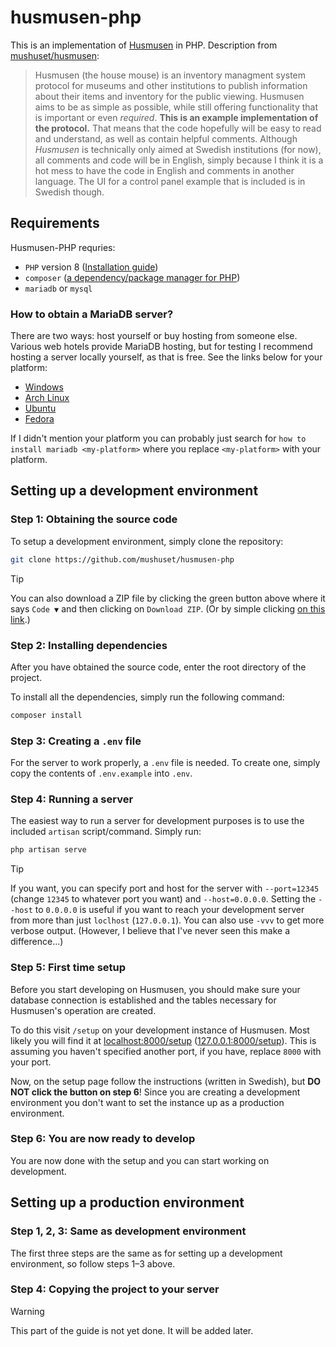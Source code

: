 # husmusen-php

This is an implementation of [Husmusen](https://github.com/mushuset/docs) in PHP. Description from [mushuset/husmusen](https://github.com/mushuset/husmusen):

> Husmusen (the house mouse) is an inventory managment system protocol for museums and other institutions to publish information about their items and inventory for the public viewing. Husmusen aims to be as simple as possible, while still offering functionality that is important or even *required*. **This is an example implementation of the protocol.** That means that the code hopefully will be easy to read and understand, as well as contain helpful comments. Although *Husmusen* is technically only aimed at Swedish institutions (for now), all comments and code will be in English, simply because I think it is a hot mess to have the code in English and comments in another language. The UI for a control panel example that is included is in Swedish though.

## Requirements

Husmusen-PHP requries:

* `PHP` version 8 ([Installation guide](https://www.php.net/manual/en/install.php))
* `composer` ([a dependency/package manager for PHP](https://getcomposer.org/))
* `mariadb` or `mysql`

### How to obtain a MariaDB server?

There are two ways: host yourself or buy hosting from someone else. Various web hotels provide MariaDB hosting, but for testing I recommend hosting a server locally yourself, as that is free. See the links below for your platform:

* [Windows](https://www.mariadbtutorial.com/getting-started/install-mariadb/)
* [Arch Linux](https://wiki.archlinux.org/title/MariaDB)
* [Ubuntu](https://hevodata.com/learn/installing-mariadb-on-ubuntu/)
* [Fedora](https://docs.fedoraproject.org/en-US/quick-docs/installing-mysql-mariadb/)

If I didn't mention your platform you can probably just search for `how to install mariadb <my-platform>` where you replace `<my-platform>` with your platform.

## Setting up a development environment

### Step 1: Obtaining the source code

To setup a development environment, simply clone the repository:

```bash
git clone https://github.com/mushuset/husmusen-php
```

> [!TIP]
> You can also download a ZIP file by clicking the green button above where it says `Code ▼` and then clicking on `Download ZIP`. (Or by simple clicking [on this link](https://github.com/mushuset/husmusen-php/archive/refs/heads/main.zip).)

### Step 2: Installing dependencies

After you have obtained the source code, enter the root directory of the project.

To install all the dependencies, simply run the following command:

```bash
composer install
```

### Step 3: Creating a `.env` file

For the server to work properly, a `.env` file is needed. To create one, simply copy the contents of `.env.example` into `.env`.

### Step 4: Running a server

The easiest way to run a server for development purposes is to use the included `artisan` script/command. Simply run:

```bash
php artisan serve
```

> [!TIP]
> If you want, you can specify port and host for the server with `--port=12345` (change `12345` to whatever port you want) and `--host=0.0.0.0`.
> Setting the `--host` to `0.0.0.0` is useful if you want to reach your development server from more than just `loclhost` (`127.0.0.1`).
> You can also use `-vvv` to get more verbose output. (However, I believe that I've never seen this make a difference...)

### Step 5: First time setup

Before you start developing on Husmusen, you should make sure your database connection is established and the tables necessary for Husmusen's operation are created.

To do this visit `/setup` on your development instance of Husmusen. Most likely you will find it at [localhost:8000/setup](http://localhost:8000/setup) ([127.0.0.1:8000/setup](http://127.0.0.1:8000/setup)). This is assuming you haven't specified another port, if you have, replace `8000` with your port.

Now, on the setup page follow the instructions (written in Swedish), but **DO NOT click the button on step 6**! Since you are creating a development environment you don't want to set the instance up as a production environment.

### Step 6: You are now ready to develop

You are now done with the setup and you can start working on development.

## Setting up a production environment

### Step 1, 2, 3: Same as development environment

The first three steps are the same as for setting up a development environment, so follow steps 1–3 above.

### Step 4: Copying the project to your server

> [!WARNING]
> This part of the guide is not yet done. It will be added later.
